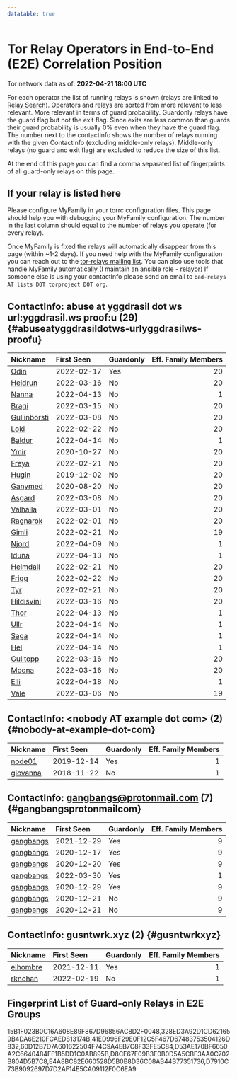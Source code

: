 ```yaml
---
datatable: true
---
```



# Tor Relay Operators in End-to-End (E2E) Correlation Position

Tor network data as of: **2022-04-21 18:00 UTC**

For each operator the list of running relays is shown (relays are linked to [Relay Search](https://metrics.torproject.org/rs.html)).
Operators and relays are sorted from more relevant to less relevant. More relevant in terms of guard probability.
Guardonly relays have the guard flag but not the exit flag.
Since exits are less common than guards their guard probability is usually 0% even when they have the guard flag.
The number next to the contactinfo shows the number of relays running with the given ContactInfo (excluding middle-only relays).
Middle-only relays (no guard and exit flag) are excluded to reduce the size of this list.

At the end of this page you can find a comma separated list of fingerprints of all guard-only relays on this page.

## If your relay is listed here
Please configure MyFamily in your torrc configuration files.
This page should help you with debugging your MyFamily configuration. The number in the last column should equal to the number of
relays you operate (for every relay).

Once MyFamily is fixed the relays will automatically disappear from this page (within ~1-2 days).
If you need help with the MyFamily configuration you can reach out to the
[tor-relays mailing list](https://lists.torproject.org/cgi-bin/mailman/listinfo/tor-relays).
You can also use tools that handle MyFamily automatically (I maintain an ansible role - 
[relayor](https://medium.com/@nusenu/deploying-tor-relays-with-ansible-6612593fa34d))
If someone else is using your contactInfo please send an email to ```bad-relays AT lists DOT torproject DOT org```.


## ContactInfo: abuse at yggdrasil dot ws url:yggdrasil.ws proof:u (29) {#abuseatyggdrasildotws-urlyggdrasilws-proofu}

| Nickname                                                                                                | First Seen   | Guardonly   |   Eff. Family Members |
|:--------------------------------------------------------------------------------------------------------|:-------------|:------------|----------------------:|
| [Odin](https://metrics.torproject.org/rs.html#details/15B1F023B0C16A608E89F867D96856AC8D2F0048)         | 2022-02-17   | Yes         |                    20 |
| [Heidrun](https://metrics.torproject.org/rs.html#details/0071933EB152FD69EE909A90B1084DFDE91FC988)      | 2022-03-16   | No          |                    20 |
| [Nanna](https://metrics.torproject.org/rs.html#details/01CFE500142AF19B252C8B30372FCB2B47904F56)        | 2022-04-13   | No          |                     1 |
| [Bragi](https://metrics.torproject.org/rs.html#details/230496BD1BD0EB1200D3B2B7F6EA45AA728DFDD8)        | 2022-03-15   | No          |                    20 |
| [Gullinborsti](https://metrics.torproject.org/rs.html#details/24362E7E61E6D72FE70262C8C11D5035712D56B8) | 2022-03-08   | No          |                    20 |
| [Loki](https://metrics.torproject.org/rs.html#details/2A88B370BC0519F80E930A3776579E59B7383B08)         | 2022-02-22   | No          |                    20 |
| [Baldur](https://metrics.torproject.org/rs.html#details/3B45DB0236969F2FD28DFB45C02DCFF84B4EE80F)       | 2022-04-14   | No          |                     1 |
| [Ymir](https://metrics.torproject.org/rs.html#details/4AA0035604DF40E5BA20DBE88EF6D11432421BFA)         | 2020-10-27   | No          |                    20 |
| [Freya](https://metrics.torproject.org/rs.html#details/4BE441A6F75DEA5C738C91655418D3F9845B2143)        | 2022-02-21   | No          |                    20 |
| [Hugin](https://metrics.torproject.org/rs.html#details/4E533D0E42D41968875911C419A9BA265EFA9883)        | 2019-12-02   | No          |                    20 |
| [Ganymed](https://metrics.torproject.org/rs.html#details/5AFF7583F5ED62A274823C83199F2E19083692EC)      | 2020-08-20   | No          |                    20 |
| [Asgard](https://metrics.torproject.org/rs.html#details/5C8AB2BC9588553948BE931B5374B98EC5760650)       | 2022-03-08   | No          |                    20 |
| [Valhalla](https://metrics.torproject.org/rs.html#details/66D0DADCA77992282D36E4BB71E77C16144AB707)     | 2022-03-01   | No          |                    20 |
| [Ragnarok](https://metrics.torproject.org/rs.html#details/7B077965A032FEE91F8DDFD3F18F9943398AAE3F)     | 2022-02-01   | No          |                    20 |
| [Gimli](https://metrics.torproject.org/rs.html#details/7DA4235E725388111A6BDD965742A9E58A7D1451)        | 2022-02-21   | No          |                    19 |
| [Njord](https://metrics.torproject.org/rs.html#details/869CB6932EF87DC152D6B12BDFE5C82677975E79)        | 2022-04-09   | No          |                     1 |
| [Iduna](https://metrics.torproject.org/rs.html#details/8A5749A25D040E7256DCD4F2A261135DEDF0750C)        | 2022-04-13   | No          |                     1 |
| [Heimdall](https://metrics.torproject.org/rs.html#details/8C9347D033ED0E7B2D57C1DA9028AE8F152ADD48)     | 2022-02-21   | No          |                    20 |
| [Frigg](https://metrics.torproject.org/rs.html#details/98EC17CE329197A4A81C2B122806CE9E315A7518)        | 2022-02-22   | No          |                    20 |
| [Tyr](https://metrics.torproject.org/rs.html#details/9CD41AC4F0054E9A8452732F86BD8D84FC812572)          | 2022-02-21   | No          |                    20 |
| [Hildisvini](https://metrics.torproject.org/rs.html#details/9CD42CD6B94B7CEED2B915491EA6457ABD8E5675)   | 2022-03-16   | No          |                    20 |
| [Thor](https://metrics.torproject.org/rs.html#details/A6A45A07C3AF4F37F6ADAFB5BCEE7E42D44A3899)         | 2022-04-13   | No          |                     1 |
| [Ullr](https://metrics.torproject.org/rs.html#details/A93C0A08A9F39D48C613A497246AB321F44A7539)         | 2022-04-14   | No          |                     1 |
| [Saga](https://metrics.torproject.org/rs.html#details/AFC0C9EAEC1D834D52016663B8AA722368F1B598)         | 2022-04-14   | No          |                     1 |
| [Hel](https://metrics.torproject.org/rs.html#details/B20AC8CE5C5D1766759C30F6936CEEF50E3F1D7C)          | 2022-04-14   | No          |                     1 |
| [Gulltopp](https://metrics.torproject.org/rs.html#details/C0DC5DC08B91A5A17BF530E33F02FF4236ADE001)     | 2022-03-16   | No          |                    20 |
| [Moona](https://metrics.torproject.org/rs.html#details/C58FA99811371C688012A5DE427685B62C778FE9)        | 2022-03-16   | No          |                    20 |
| [Elli](https://metrics.torproject.org/rs.html#details/E022D188A17B9375CE59C271C5064D0DF1419D09)         | 2022-04-18   | No          |                     1 |
| [Vale](https://metrics.torproject.org/rs.html#details/E2FECC8FDBA00078C2820129518D9E18C2148952)         | 2022-03-06   | No          |                    19 |

## ContactInfo: &lt;nobody AT example dot com&gt; (2) {#nobody-at-example-dot-com}

| Nickname                                                                                            | First Seen   | Guardonly   |   Eff. Family Members |
|:----------------------------------------------------------------------------------------------------|:-------------|:------------|----------------------:|
| [node01](https://metrics.torproject.org/rs.html#details/D53AE170BF6650A2C6640484FE1B5DD1C0AB895B)   | 2019-12-14   | Yes         |                     1 |
| [giovanna](https://metrics.torproject.org/rs.html#details/1137AB1F84EC2D52DFB1915717F14FF1A10EB392) | 2018-11-22   | No          |                     1 |

## ContactInfo: gangbangs@protonmail.com (7) {#gangbangsprotonmailcom}

| Nickname                                                                                             | First Seen   | Guardonly   |   Eff. Family Members |
|:-----------------------------------------------------------------------------------------------------|:-------------|:------------|----------------------:|
| [gangbangs](https://metrics.torproject.org/rs.html#details/D8CE67E09B3E0B0D5A5CBF3AA0C702B804D5B7C8) | 2021-12-29   | Yes         |                     9 |
| [gangbangs](https://metrics.torproject.org/rs.html#details/E4A8BC82E660528D5B0B8D36C08AB44B77351736) | 2020-12-17   | Yes         |                     9 |
| [gangbangs](https://metrics.torproject.org/rs.html#details/328ED3A92D1CD621659B4DA6E210FCAED813174B) | 2020-12-20   | Yes         |                     9 |
| [gangbangs](https://metrics.torproject.org/rs.html#details/41ED996F29E0F12C5F467D67483753504126D832) | 2022-03-30   | Yes         |                     1 |
| [gangbangs](https://metrics.torproject.org/rs.html#details/60D12B7D7A601622504F74C9A4EB7C8F33FE5C84) | 2020-12-29   | Yes         |                     9 |
| [gangbangs](https://metrics.torproject.org/rs.html#details/AC87DB1D965362FBCB9FC8BA32986718D3EC6AB6) | 2020-12-21   | No          |                     9 |
| [gangbangs](https://metrics.torproject.org/rs.html#details/EF882724909A6A91D588C9081EC5B5107F3875E4) | 2020-12-21   | No          |                     9 |

## ContactInfo: gusntwrk.xyz (2) {#gusntwrkxyz}

| Nickname                                                                                            | First Seen   | Guardonly   |   Eff. Family Members |
|:----------------------------------------------------------------------------------------------------|:-------------|:------------|----------------------:|
| [elhombre](https://metrics.torproject.org/rs.html#details/D7910C73B9092697D7D2AF14E5CA09112F0C6EA9) | 2021-12-11   | Yes         |                     1 |
| [rknchan](https://metrics.torproject.org/rs.html#details/A5B984C20AF47731B911CDF68032A36F8678C25B)  | 2022-02-19   | No          |                     1 |


## Fingerprint List of Guard-only Relays in E2E Groups

15B1F023B0C16A608E89F867D96856AC8D2F0048,328ED3A92D1CD621659B4DA6E210FCAED813174B,41ED996F29E0F12C5F467D67483753504126D832,60D12B7D7A601622504F74C9A4EB7C8F33FE5C84,D53AE170BF6650A2C6640484FE1B5DD1C0AB895B,D8CE67E09B3E0B0D5A5CBF3AA0C702B804D5B7C8,E4A8BC82E660528D5B0B8D36C08AB44B77351736,D7910C73B9092697D7D2AF14E5CA09112F0C6EA9